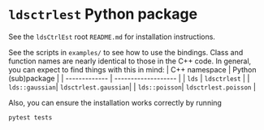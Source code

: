 # `ldsctrlest` Python package

See the `ldsCtrlEst` root `README.md` for installation instructions.

See the scripts in `examples/` to see how to use the bindings. Class and 
function names are nearly identical to those in the C++ code. In general,
you can expect to find things with this in mind:
| C++ namespace | Python (sub)package |
| ------------- | ------------------- |
| `lds`         | `ldsctrlest`        |
| `lds::gaussian`| `ldsctrlest.gaussian`|
| `lds::poisson`| `ldsctrlest.poisson`        |

Also, you can ensure the installation works correctly by running 
```
pytest tests
```